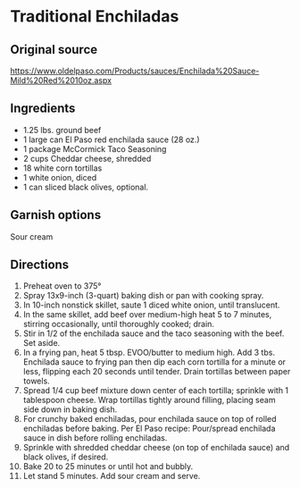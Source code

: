 # Traditional Enchiladas

## Original source
https://www.oldelpaso.com/Products/sauces/Enchilada%20Sauce-Mild%20Red%2010oz.aspx

## Ingredients
-  1.25 lbs. ground beef
-  1 large can El Paso red enchilada sauce (28 oz.)
-  1 package McCormick Taco Seasoning
-  2 cups Cheddar cheese, shredded
-  18 white corn tortillas
-  1 white onion, diced
-  1 can sliced black olives, optional.

## Garnish options 
Sour cream

## Directions
1.  Preheat oven to 375°
1.  Spray 13x9-inch (3-quart) baking dish or pan with cooking spray.
1.  In 10-inch nonstick skillet, saute 1 diced white onion, until translucent.
1.  In the same skillet, add beef over medium-high heat 5 to 7 minutes, stirring occasionally, until thoroughly cooked; drain.
1.  Stir in 1/2 of the enchilada sauce and the taco seasoning with the beef. Set aside. 
1.  In a frying pan, heat 5 tbsp. EVOO/butter to medium high. Add 3 tbs. Enchilada sauce to frying pan then dip each corn tortilla for a minute or less, flipping each 20 seconds until tender. Drain tortillas between paper towels.
1.  Spread 1/4 cup beef mixture down center of each tortilla; sprinkle with 1 tablespoon cheese. Wrap tortillas tightly around filling, placing seam side down in baking dish.
1.  For crunchy baked enchiladas, pour enchilada sauce on top of rolled enchiladas before baking. Per El Paso recipe: Pour/spread enchilada sauce in dish before rolling enchiladas.
1.  Sprinkle with shredded cheddar cheese (on top of enchilada sauce) and black olives, if desired.
1.  Bake 20 to 25 minutes or until hot and bubbly.
1.  Let stand 5 minutes. Add sour cream and serve.
